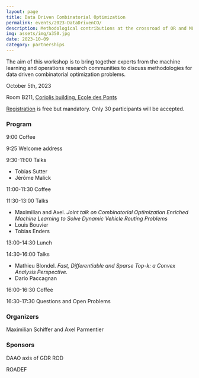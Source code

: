 ```yaml
---
layout: page
title: Data Driven Combinatorial Optimization
permalink: events/2023-DataDrivenCO/
description: Methodological contributions at the crossroad of OR and ML for data driven combinatorial optimization problems
img: assets/img/a350.jpg
date: 2023-10-09
category: partnerships
---
```


The aim of this workshop is to bring together experts from the machine learning and operations research communities to discuss methodologies for data driven combinatorial optimization problems.

October 5th, 2023

Room B211, <a href="https://ecoledesponts.fr/en/getting-school">Coriolis building, Ecole des Ponts</a>

[Registration](https://docs.google.com/forms/d/e/1FAIpQLSfSf2lDNsnoXGQJEYQXPN6o10_7nDAuGnq6o534S5ooeYaAgw/viewform?usp=sf_link) is free but mandatory. Only 30 participants will be accepted.

### Program

9:00 Coffee

9:25 Welcome address

9:30-11:00 Talks

- Tobias Sutter
- Jérôme Malick

11:00-11:30 Coffee

11:30-13:00 Talks
- Maximilian and Axel. *Joint talk on Combinatorial Optimization Enriched Machine Learning to Solve Dynamic Vehicle Routing Problems*
- Louis Bouvier
- Tobias Enders

<!-- 3rd student / Max and Axel joint talk -->

13:00-14:30 Lunch

14:30-16:00 Talks
 - Mathieu Blondel. *Fast, Differentiable and Sparse Top-k: a Convex Analysis Perspective.*
 - Dario Paccagnan
 <!-- 4th professor / Max and Axel joint talk -->

16:00-16:30 Coffee

16:30-17:30 Questions and Open Problems

### Organizers

Maximilian Schiffer and Axel Parmentier
### Sponsors

DAAO axis of GDR ROD

ROADEF
